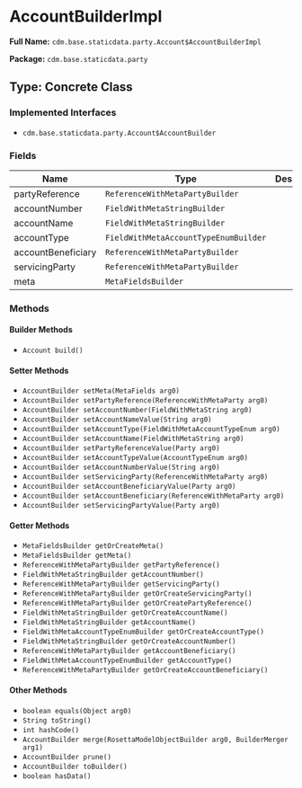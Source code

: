 # AccountBuilderImpl

**Full Name:** `cdm.base.staticdata.party.Account$AccountBuilderImpl`

**Package:** `cdm.base.staticdata.party`

## Type: Concrete Class

### Implemented Interfaces

- `cdm.base.staticdata.party.Account$AccountBuilder`

### Fields

| Name | Type | Description |
|------|------|-------------|
| partyReference | `ReferenceWithMetaPartyBuilder` |  |
| accountNumber | `FieldWithMetaStringBuilder` |  |
| accountName | `FieldWithMetaStringBuilder` |  |
| accountType | `FieldWithMetaAccountTypeEnumBuilder` |  |
| accountBeneficiary | `ReferenceWithMetaPartyBuilder` |  |
| servicingParty | `ReferenceWithMetaPartyBuilder` |  |
| meta | `MetaFieldsBuilder` |  |

### Methods

#### Builder Methods

- `Account build()`

#### Setter Methods

- `AccountBuilder setMeta(MetaFields arg0)`
- `AccountBuilder setPartyReference(ReferenceWithMetaParty arg0)`
- `AccountBuilder setAccountNumber(FieldWithMetaString arg0)`
- `AccountBuilder setAccountNameValue(String arg0)`
- `AccountBuilder setAccountType(FieldWithMetaAccountTypeEnum arg0)`
- `AccountBuilder setAccountName(FieldWithMetaString arg0)`
- `AccountBuilder setPartyReferenceValue(Party arg0)`
- `AccountBuilder setAccountTypeValue(AccountTypeEnum arg0)`
- `AccountBuilder setAccountNumberValue(String arg0)`
- `AccountBuilder setServicingParty(ReferenceWithMetaParty arg0)`
- `AccountBuilder setAccountBeneficiaryValue(Party arg0)`
- `AccountBuilder setAccountBeneficiary(ReferenceWithMetaParty arg0)`
- `AccountBuilder setServicingPartyValue(Party arg0)`

#### Getter Methods

- `MetaFieldsBuilder getOrCreateMeta()`
- `MetaFieldsBuilder getMeta()`
- `ReferenceWithMetaPartyBuilder getPartyReference()`
- `FieldWithMetaStringBuilder getAccountNumber()`
- `ReferenceWithMetaPartyBuilder getServicingParty()`
- `ReferenceWithMetaPartyBuilder getOrCreateServicingParty()`
- `ReferenceWithMetaPartyBuilder getOrCreatePartyReference()`
- `FieldWithMetaStringBuilder getOrCreateAccountName()`
- `FieldWithMetaStringBuilder getAccountName()`
- `FieldWithMetaAccountTypeEnumBuilder getOrCreateAccountType()`
- `FieldWithMetaStringBuilder getOrCreateAccountNumber()`
- `ReferenceWithMetaPartyBuilder getAccountBeneficiary()`
- `FieldWithMetaAccountTypeEnumBuilder getAccountType()`
- `ReferenceWithMetaPartyBuilder getOrCreateAccountBeneficiary()`

#### Other Methods

- `boolean equals(Object arg0)`
- `String toString()`
- `int hashCode()`
- `AccountBuilder merge(RosettaModelObjectBuilder arg0, BuilderMerger arg1)`
- `AccountBuilder prune()`
- `AccountBuilder toBuilder()`
- `boolean hasData()`

